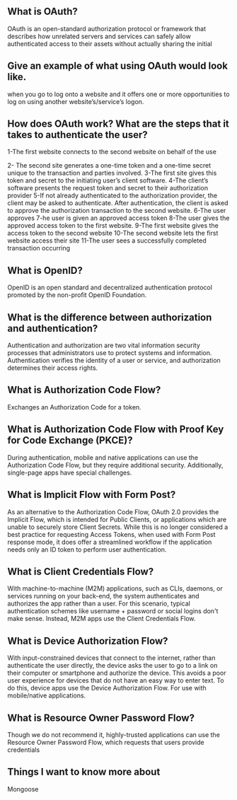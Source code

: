 ## What is OAuth?
OAuth is an open-standard authorization protocol or framework that describes how unrelated servers and services can safely allow authenticated access to their assets without actually sharing the initial

## Give an example of what using OAuth would look like.

when you go to log onto a website and it offers one or more opportunities to log on using another website’s/service’s logon.

## How does OAuth work? What are the steps that it takes to authenticate the user?
1-The first website connects to the second website on behalf of the use

2- The second site generates a one-time token and a one-time secret unique to the transaction and parties involved.
3-The first site gives this token and secret to the initiating user’s client software.
4-The client’s software presents the request token and secret to their authorization provider 
5-If not already authenticated to the authorization provider, the client may be asked to authenticate. After authentication, the client is asked to approve the authorization transaction to the second website.
6-The user approves 
7-he user is given an approved access token
8-The user gives the approved access token to the first website.
9-The first website gives the access token to the second website
10-The second website lets the first website access their site 
11-The user sees a successfully completed transaction occurring
## What is OpenID?
OpenID is an open standard and decentralized authentication protocol promoted by the non-profit OpenID Foundation.
## What is the difference between authorization and authentication?
Authentication and authorization are two vital information security processes that administrators use to protect systems and information. Authentication verifies the identity of a user or service, and authorization determines their access rights.
## What is Authorization Code Flow?
Exchanges an Authorization Code for a token.
## What is Authorization Code Flow with Proof Key for Code Exchange (PKCE)?
During authentication, mobile and native applications can use the Authorization Code Flow, but they require additional security. Additionally, single-page apps have special challenges.
## What is Implicit Flow with Form Post?
As an alternative to the Authorization Code Flow, OAuth 2.0 provides the Implicit Flow, which is intended for Public Clients, or applications which are unable to securely store Client Secrets. While this is no longer considered a best practice for requesting Access Tokens, when used with Form Post response mode, it does offer a streamlined workflow if the application needs only an ID token to perform user authentication.
## What is Client Credentials Flow?
With machine-to-machine (M2M) applications, such as CLIs, daemons, or services running on your back-end, the system authenticates and authorizes the app rather than a user. For this scenario, typical authentication schemes like username + password or social logins don't make sense. Instead, M2M apps use the Client Credentials Flow.
## What is Device Authorization Flow?
With input-constrained devices that connect to the internet, rather than authenticate the user directly, the device asks the user to go to a link on their computer or smartphone and authorize the device. This avoids a poor user experience for devices that do not have an easy way to enter text. To do this, device apps use the Device Authorization Flow. For use with mobile/native applications.

## What is Resource Owner Password Flow?

Though we do not recommend it, highly-trusted applications can use the Resource Owner Password Flow, which requests that users provide credentials

## Things I want to know more about
Mongoose